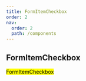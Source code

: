 ```yaml
---
title: FormItemCheckbox
order: 2
nav:
  order: 2
  path: /components
---
```


## FormItemCheckbox

<mark>FormItemCheckbox</mark>

<code src='./demos/Demo1.tsx' />
